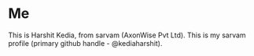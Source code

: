 # Me
This is Harshit Kedia, from sarvam (AxonWise Pvt Ltd).
This is my sarvam profile (primary github handle - @kediaharshit).


<!---
harshit-sarvam/harshit-sarvam is a ✨ special ✨ repository because its `README.md` (this file) appears on your GitHub profile.
You can click the Preview link to take a look at your changes.
--->
